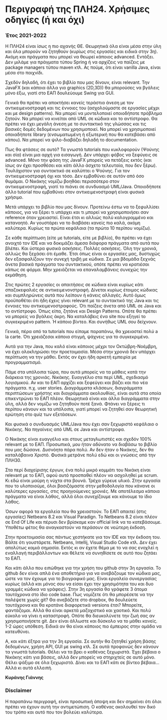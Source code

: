 # Περιγραφή της ΠΛΗ24. Χρήσιμες οδηγίες (ή και όχι)

### Έτος 2021-2022

Η ΠΛΗ24 είναι ίσως η πιο αχανής ΘΕ. Θεωρητικά όλα είναι μέσα στην ύλη και όλα μπορούν να ζητηθούν (κυρίως στις εργασίες και ειδικά στην 3η). Ακόμη και πράγματα που μπορεί να θεωρεί κάποιος advanced. Εντάξει. Δεν μιλάμε για πράγματα τύπου Spring ή να αρχίζεις να παίζεις με package managers τύπου maven κτλ. Ας πούμε, ότι είναι vanilla Java, είναι μέσα στο παιχνίδι.

Σχεδόν δηλαδή, ότι έχει το βιβλίο που μας δίνουν, είναι relevant. Την JavaFX (και κάποια άλλα για graphics (2D,3D)) θα μπορούσες να βγάλεις μόνο έξω, γιατί στο ΕΑΠ δουλεύουμε Swing για GUI.

Γενικά θα πρέπει να αποκτήσει κανείς τεράστια άνεση με τον αντικειμενοστραφή και τις έννοιες του (ασχολούμαστε σε εργασίες μέχρι και με design patterns). Να μπορεί να μοντελοποιεί οποιοδήποτε πρόβλημα ζητούν. Να μπορεί να κινείται από UML σε κώδικα και το αντίστροφο. Θα πρέπει να έχει μεγάλη άνεση με το συντακτικό της γλώσσας και τις βασικές δομές δεδομένων που χρησιμοποιεί. Να μπορεί να χρησιμοποιεί οποιαδήποτε library (ενσωματωμένη ή εξωτερική που θα κατεβάσει από κάπου). Να μπορεί να ψιλο-διαβάζει δηλαδή το documentation.

Πως θα φτάσεις σε αυτό? Τα γνωστά tutorials που κυκλοφορούν (Ψούνης και σία) είναι μια αρχή για εισαγωγή. Δεν υπάρχει φόβος να ξεφύγεις σε advanced. Μόνο την φάση της JavaFX μπορείς να πετάξεις εκτός (και ίσως αν έχει προσθέσει και κάτι άλλο άσχετο τελευταία, που δεν ξέρω). Τουλάχιστον για συντακτικό σε καλύπτει ο Ψούνης. Για τον αντικειμενοστραφή όχι και τόσο. Δεν εμβαθύνει σε αυτόν από όσο θυμάμαι. Ο Νικάκης νομίζω βοηθάει περισσότερο στον αντικειμενοστραφή, γιατί το πιάνει σε συνδυασμό UML/Java. Οποιοδήποτε άλλο tutorial που εμβαθύνει στον αντικειμενοστραφή είναι φυσικά χρήσιμο.

Μετά υπάρχει το βιβλίο που μας δίνουν. Προτείνω έστω να το ξεφυλλίσει κάποιος, για να ξέρει τι υπάρχει και τι μπορεί να χρησιμοποιήσει σαν reference όταν χρειαστεί. Είναι έτσι κι αλλιώς πολύ καλογραμμένο και κατανοητό. Αν γουστάρει να το διαβάσει κανείς πιο καλά, ακόμη καλύτερα. Κυρίως τα πρώτα κεφάλαια (τα πρώτα 10 περίπου νομίζω).

Σε κάθε περίπτωση (είτε με tutorials, είτε με βιβλίο), θα πρέπει να έχει ανοιχτό τον IDE και να δοκιμάζει άμεσα διάφορα πράγματα από αυτά που βλέπει. Και ύστερα φυσικά ασκήσεις. Πολλές ασκήσεις. Όλη την χρονιά, αλλιώς θα ξεχάσει ότι έμαθε. Έτσι όπως είναι οι εργασίες μας, δυστυχώς δεν εξασφαλίζουν την συνεχή τριβή με κώδικα. Σε μια βδομάδα ξεχνάς άνετα βασικά πράγματα του συντακτικού, οπότε πρέπει να κρατιέσαι κάπως σε φόρμα. Μην χρειάζεται να επαναλαμβάνεις συνεχώς την εκμάθηση.

Στις πρώτες 2 εργασίες οι απαιτήσεις σε κώδικα είναι κυρίως κάτι σπαζοκεφαλιές σε αντικειμενονστραφή. Δίνεται κυρίως έτοιμος κώδικας και συμπληρώνεις αυτά που λείπουν ή κάνεις αλλαγές. Αυτό όμως προϋποθέτει ότι ήδη έχεις γίνει relevant με το συντακτικό της Java και τις έννοιες του αντικειμενοστραφούς. Ότι παίζεις άνετα από UML σε Java και το αντίστροφο. Όπως είπα, ζητάνε και Design Patterns. Οπότε θα πρέπει να μπορείς να βγάλεις άκρη. Να καταλάβεις ένα site που εξηγεί το συγκεκριμένο pattern. Ή κάποιο βίντεο. Και συνήθως UML σου δείχνουν.

Γενικά, πέρα από τα tutorials που είπαμε παραπάνω, θα χρειαστεί πολύ a la carte. Ότι χρειάζεσαι κάποια στιγμή, ψάχνεις για το συγκεκριμένο.

Αυτά για την Java, που καλό είναι κάποιος μέχρι τον Οκτώβρη-Νοέμβρη, να έχει ολοκληρώσει την προετοιμασία. Μέσα στην χρονιά δεν υπάρχει περίπτωση να την μάθει. Εκτός αν έχει ήδη αρκετή εμπειρία με προγραμματισμό. 

Πάμε στα υπόλοιπα τώρα, που αυτά μπορείς να τα μάθεις κατά την διάρκεια της χρονιάς. Νικάκης. Ευαγγέλιο στα περί UML, σχεδιασμό λογισμικού. Αν και το ΕΑΠ αρχίζει και ξεφεύγει και βάζει και πιο νέα πράγματα. π.χ. user stories. Διαγράμματα κλάσεων, διαγράμματα περιπτώσεων χρήστης και διαγράμματα ακολουθίας, είναι αυτά στα οποία επικεντρώνει το ΕΑΠ πλέον. Θεωρητικά είναι και άλλα διαγράμματα στην ύλη, αλλά δεν νομίζω να ζητηθούν ποτέ ξανά. Φτάνει να ξέρεις τι περίπου κάνουν και τα υπόλοιπα, γιατί μπορεί να ζητηθεί σαν θεωρητική ερώτηση στο quiz των εξετάσεων.

Και φυσικά ο συνδυασμός UML/Java που έχει σαν ξεχωριστό κεφάλαιο ο Νικάκης. Να πηγαίνεις από UML σε Java και αντίστροφα.

Ο Νικάκης είναι ευαγγέλιο και στους μεταγλωτιστές και σχεδόν 100% relevant με το ΕΑΠ. Προσωπικά, μου ήταν αδύνατο να διαβάσω το βιβλίο που μας δώσανε. Δυσνόητο πάρα πολύ. Αν δεν ήταν ο Νικάκης, δεν θα καταλάβαινα Χριστό. Φυσικά μετράνε πολύ εδώ και οι γνώσεις από την ΠΛΗ30.

Στα περί διαχείρισης έργων, ένα πολύ μικρό κομμάτι του Νικάκη είναι relevant με το ΕΑΠ, αφού αυτό προσπαθεί πλέον να ασχοληθεί με scrum. Κι εδώ είναι μαύρη η νύχτα στα βουνά. Τρέχα γύρευε υλικό. Στην εργασία που το υλοποιούμε, όλοι βασιζόμαστε στην μεθοδολογία που κάνανε οι καλύτερες εργασίες, στις προηγούμενες χρονιές. Με αποτέλεσμα κάποια πράγματα να είναι λάθος, αλλά όλοι συνεχίζουμε και κάνουμε το ίδιο λάθος.

Όσων αφορά τα εργαλεία που θα χρειαστούν. Το ΕΑΠ απαιτεί (στις εργασίες) Netbeans 8.2 και Visual Paradign. Το Netbeans 8.2 είναι πλέον σε End Of Life και πέρυσι δεν βρίσκαμε καν official link να το κατεβάσουμε. Υποθέτω φέτος θα αναγκαστούν να περάσουν σε νεώτερη έκδοση.

Στην προετοιμασία σας πάντως χεστήκατε για τον IDE και την έκδοση του. Βάλτε ότι γουστάρετε. Netbeans, Intellij, Visual Studio Code κτλ. Δεν έχει απολύτως καμιά σημασία. Εκτός κι αν έχετε θέμα με το να σας ενοχλεί η εναλλαγή περιβάλλοντων και θέλετε να συνηθίσετε σε αυτό που ζητάει το ΕΑΠ. 

Και κάτι άλλο που ειπώθηκε για την χρήση του github στην 3η εργασία. Το github δεν είναι απλά ένα αποθετήριο για να ανεβάζουμε τον κώδικα μας, ώστε να τον έχουμε για το βιογραφικό μας. Είναι εργαλείο συνεργασίας κυρίως (αλλά και μόνος σου να είσαι έχει την χρησιμότητα του και δυο γραμμές κώδικα να γράφεις). Στην 3η εργασία θα γράφετε 3 άτομα ταυτόχρονα στο ίδιο code base. Πως νομίζετε ότι θα μπορέσετε να την παλέψετε χωρίς git? Θα ανεβάζετε στο dropbox, θα δουλεύετε ταυτόχρονα και θα κρατάνε διαφορετικά versions έτσι? Μπορείτε, φαντάζομαι. Αλλά θα είναι αρκετά μαζοχιστικό και χαοτικό. Και πολύ εύκολο να γίνει η καταστροφή. Οπότε θα διευκολύνετε την ζωή σας αν χρησιμοποιήσετε git. Δεν είναι άλλωστε και δύσκολο να το μάθει κανείς. 1-2 ώρες υπόθεση. Ειδικά αν θα είναι κάποιος πιο έμπειρος στην ομάδα να κατευθύνει.

Α, και κάτι έξτρα για την 3η εργασία. Σε αυτήν θα ζητηθεί χρήση βάσης δεδομένων, χρήση API, GUI με swing κτλ. Σε αυτά προφανώς δεν κάνουν τα γνωστά tutorials. Θέλει να τα βρει ο καθένας ξεχωριστά. Έχει βέβαια ο Νικάκης κάτι για βάσεις, αλλά δεν μπορείς να στηριχτείς σε αυτό μόνο. Θέλει ψάξιμο σε όλα ξεχωριστά. Δίνει και το ΕΑΠ κάτι σε βίντεο βέβαια... Αλλά κι αυτά ελλειπή.

**Κυράνης Γιάννης**

### Disclaimer

Η παραπάνω περιγραφή, είναι προσωπική άποψη και δεν σημαίνει ότι όλοι πρέπει να έχουν αυτή την αντιμετώπιση. Ο καθένας ακολουθεί τον δικό του τρόπο και αυτό που τον βολεύει καλύτερα.

